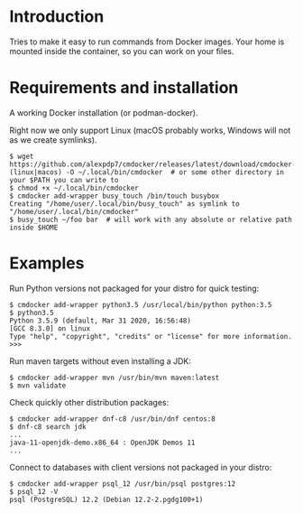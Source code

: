 # Introduction

Tries to make it easy to run commands from Docker images. Your home is mounted inside the container, so you can work on your files.

# Requirements and installation

A working Docker installation (or podman-docker).

Right now we only support Linux (macOS probably works, Windows will not as we create symlinks).

```
$ wget https://github.com/alexpdp7/cmdocker/releases/latest/download/cmdocker-(linux|macos) -O ~/.local/bin/cmdocker  # or some other directory in your $PATH you can write to
$ chmod +x ~/.local/bin/cmdocker
$ cmdocker add-wrapper busy_touch /bin/touch busybox
Creating "/home/user/.local/bin/busy_touch" as symlink to "/home/user/.local/bin/cmdocker"
$ busy_touch ~/foo bar  # will work with any absolute or relative path inside $HOME
```

# Examples

Run Python versions not packaged for your distro for quick testing:

```
$ cmdocker add-wrapper python3.5 /usr/local/bin/python python:3.5
$ python3.5
Python 3.5.9 (default, Mar 31 2020, 16:56:48) 
[GCC 8.3.0] on linux
Type "help", "copyright", "credits" or "license" for more information.
>>>
```

Run maven targets without even installing a JDK:

```
$ cmdocker add-wrapper mvn /usr/bin/mvn maven:latest
$ mvn validate
```

Check quickly other distribution packages:

```
$ cmdocker add-wrapper dnf-c8 /usr/bin/dnf centos:8
$ dnf-c8 search jdk
...
java-11-openjdk-demo.x86_64 : OpenJDK Demos 11
...
```

Connect to databases with client versions not packaged in your distro:

```
$ cmdocker add-wrapper psql_12 /usr/bin/psql postgres:12
$ psql_12 -V
psql (PostgreSQL) 12.2 (Debian 12.2-2.pgdg100+1)
```
